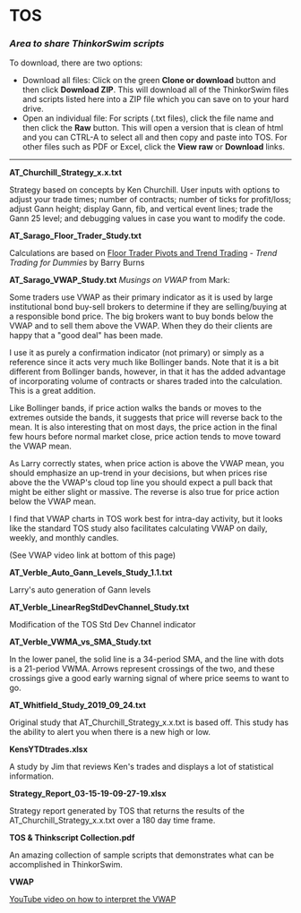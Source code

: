 # TOS
<h3><i>Area to share ThinkorSwim scripts</i></h3>
To download, there are two options:
<p>
<ul>
  <li>Download all files: Click on the green <b>Clone or download</b> button and then click <b>Download ZIP</b>.  This will download all of the ThinkorSwim files and scripts listed here into a ZIP file which you can save on to your hard drive.</li>
  <li>Open an individual file: For scripts (.txt files), click the file name and then click the <b>Raw</b> button.  This will open a version that is clean of html and you can CTRL-A to select all and then copy and paste into TOS.  For other files such as PDF or Excel, click the <b>View raw</b> or <b>Download</b> links.</li>
</ul>
</p>

<hr>

<b>AT_Churchill_Strategy_x.x.txt</b>
<p>Strategy based on concepts by Ken Churchill.  User inputs with options to adjust your trade times; number of contracts; number of ticks for profit/loss; adjust Gann height; display Gann, fib, and vertical event lines; trade the Gann 25 level; and debugging values in case you want to modify the code.</p>

<b>AT_Sarago_Floor_Trader_Study.txt</b>
<p>Calculations are based on <a href="https://www.dummies.com/personal-finance/investing/floor-trader-pivots-and-trend-trading/"  target="_blank">Floor Trader Pivots and Trend Trading</a> - <i>Trend Trading for Dummies</i> by Barry Burns</p>

<b>AT_Sarago_VWAP_Study.txt</b>
<i>Musings on VWAP</i> from Mark:
<p>Some traders use VWAP as their primary indicator as it is used by large institutional bond buy-sell brokers to determine if they are selling/buying at a responsible bond price.  The big brokers want to buy bonds below the VWAP and to sell them above the VWAP.  When they do their clients are happy that a "good deal" has been made.</p>
<p>I use it as purely a confirmation indicator (not primary) or simply as a reference since it acts very much like Bollinger bands.  Note that it is a bit different from Bollinger bands, however, in that it has the added advantage of incorporating volume of contracts or shares traded into the calculation.  This is a great addition.</p>
<p>Like Bollinger bands, if price action walks the bands or moves to the extremes outside the bands, it suggests that price will reverse back to the mean.  It is also interesting that on most days, the price action in the final few hours before normal market close, price action tends to move toward the VWAP mean.</p>
<p>As Larry correctly states, when price action is above the VWAP mean, you should emphasize an up-trend in your decisions, but when prices rise above the the VWAP's cloud top line you should expect a pull back that might be either slight or massive.  The reverse is also true for price action below the VWAP mean.</p>
<p>I find that VWAP charts in TOS work best for intra-day activity, but it looks like the standard TOS study also facilitates calculating VWAP on daily, weekly, and monthly candles.</p>
<p>(See VWAP video link at bottom of this page)</p>

<b>AT_Verble_Auto_Gann_Levels_Study_1.1.txt</b>
<p>Larry's auto generation of Gann levels</p>

<b>AT_Verble_LinearRegStdDevChannel_Study.txt</b>
<p>Modification of the TOS Std Dev Channel indicator</p>

<b>AT_Verble_VWMA_vs_SMA_Study.txt</b>
<p>In the lower panel, the solid line is a 34-period SMA, and the line with dots is a 21-period VWMA.  Arrows represent crossings of the two, and these crossings give a good early warning signal of where price seems to want to go.</p>

<b>AT_Whitfield_Study_2019_09_24.txt</b>
<p>Original study that AT_Churchill_Strategy_x.x.txt is based off.  This study has the ability to alert you when there is a new high or low.</p>

<b>KensYTDtrades.xlsx</b>
<p>A study by Jim that reviews Ken's trades and displays a lot of statistical information.</p>

<b>Strategy_Report_03-15-19-09-27-19.xlsx</b>
<p>Strategy report generated by TOS that returns the results of the AT_Churchill_Strategy_x.x.txt over a 180 day time frame.</p>

<b>TOS & Thinkscript Collection.pdf</b>
<p>An amazing collection of sample scripts that demonstrates what can be accomplished in ThinkorSwim.</p>

<b>VWAP</b>
<p><a href="https://www.youtube.com/watch?v=U0uftXzvUZU" target="_blank">YouTube video on how to interpret the VWAP</a></p>
